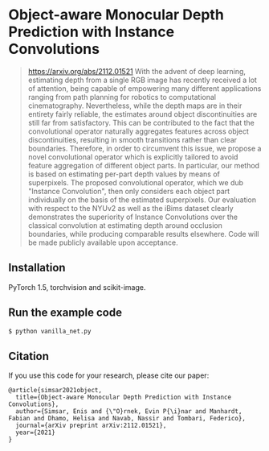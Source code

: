 # Object-aware Monocular Depth Prediction with Instance Convolutions

> https://arxiv.org/abs/2112.01521
> With the advent of deep learning, estimating depth from a single RGB image has recently received a lot of attention, being capable of empowering many different applications ranging from path planning for robotics to computational cinematography. Nevertheless, while the depth maps are in their entirety fairly reliable, the estimates around object discontinuities are still far from satisfactory. This can be contributed to the fact that the convolutional operator naturally aggregates features across object discontinuities, resulting in smooth transitions rather than clear boundaries. Therefore, in order to circumvent this issue, we propose a novel convolutional operator which is explicitly tailored to avoid feature aggregation of different object parts. In particular, our method is based on estimating per-part depth values by means of superpixels. The proposed convolutional operator, which we dub "Instance Convolution", then only considers each object part individually on the basis of the estimated superpixels. Our evaluation with respect to the NYUv2 as well as the iBims dataset clearly demonstrates the superiority of Instance Convolutions over the classical convolution at estimating depth around occlusion boundaries, while producing comparable results elsewhere. Code will be made publicly available upon acceptance.


## Installation
PyTorch 1.5, torchvision and scikit-image.

## Run the example code 
``` bash
$ python vanilla_net.py
```
## Citation

If you use this code for your research, please cite our paper:
```
@article{simsar2021object,
  title={Object-aware Monocular Depth Prediction with Instance Convolutions},
  author={Simsar, Enis and {\"O}rnek, Evin P{\i}nar and Manhardt, Fabian and Dhamo, Helisa and Navab, Nassir and Tombari, Federico},
  journal={arXiv preprint arXiv:2112.01521},
  year={2021}
}
```
